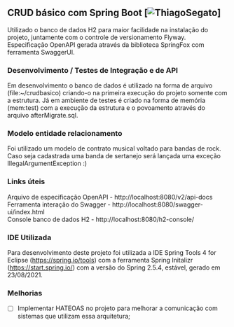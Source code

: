 ## CRUD básico com Spring Boot [![ThiagoSegato](https://circleci.com/gh/ThiagoSegato/CRUDBasicoSpringBoot.svg?style=shield)]
Utilizado o banco de dados H2 para maior facilidade na instalação do projeto, juntamente com o controle de versionamento Flyway. Especificação OpenAPI gerada através da biblioteca SpringFox com ferramenta SwaggerUI.

### Desenvolvimento / Testes de Integração e de API
Em desenvolvimento o banco de dados é utilizado na forma de arquivo (file:~/crudbasico) criando-o na primeira execução do projeto somente com a estrutura. Já em ambiente de testes é criado na forma de memória (mem:test) com a execução da estrutura e o povoamento através do arquivo afterMigrate.sql.

### Modelo entidade relacionamento
Foi utilizado um modelo de contrato musical voltado para bandas de rock. Caso seja cadastrada uma banda de sertanejo será lançada uma exceção IllegalArgumentException :)

### Links úteis 
Arquivo de especificação OpenAPI - http://localhost:8080/v2/api-docs<br>
Ferramenta interação do Swagger - http://localhost:8080/swagger-ui/index.html<br>
Console banco de dados H2 -  http://localhost:8080/h2-console/<br>

### IDE Utilizada
Para desenvolvimento deste projeto foi utilizada a IDE Spring Tools 4 for Eclipse (https://spring.io/tools) com a ferramenta Spring Initalizr (https://start.spring.io/) com a versão do Spring 2.5.4, estável, gerado em 23/08/2021.

### Melhorias
- [ ] Implementar HATEOAS no projeto para melhorar a comunicação com sistemas que utilizam essa arquitetura;
